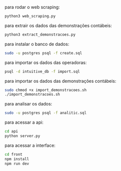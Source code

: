 para rodar o web scraping:

```bash
python3 web_scraping.py
```

para extrair os dados das demonstrações contábeis:

```bash
python3 extract_demonstracoes.py
```

para instalar o banco de dados:

```bash
sudo -u postgres psql -f create.sql
```

para importar os dados das operadoras:

```bash
psql -d intuitive_db -f import.sql
```

para importar os dados das demonstrações contábeis:

```bash
sudo chmod +x import_demonstracoes.sh
./import_demonstracoes.sh
```

para analisar os dados:

```bash
sudo -u postgres psql -f analitic.sql
```

para acessar a api:

```bash
cd api
python server.py
```

para acessar a interface:

```bash
cd front
npm install
npm run dev
```
